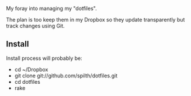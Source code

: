 My foray into managing my "dotfiles".

The plan is too keep them in my Dropbox so they update transparently but track changes using Git.

## Install

Install process will probably be:

* cd ~/Dropbox
* git clone git://github.com/spilth/dotfiles.git
* cd dotfiles
* rake

